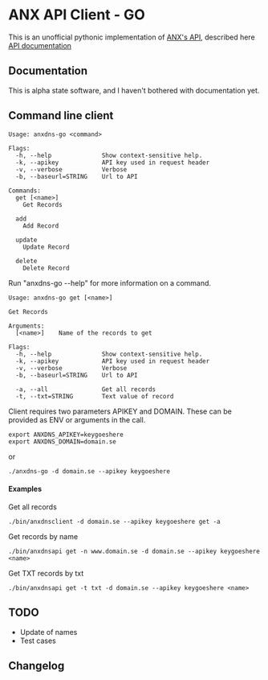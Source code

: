# ANX API Client - GO

This is an unofficial pythonic implementation of
[ANX's API](https://dyn.anx.se), described here [API documentation](http://dyn.anx.se/users/apidok.jsf)

Documentation
-------------
This is alpha state software, and I haven't bothered with documentation yet.

Command line client
-------------------
```
Usage: anxdns-go <command>

Flags:
  -h, --help              Show context-sensitive help.
  -k, --apikey            API key used in request header
  -v, --verbose           Verbose
  -b, --baseurl=STRING    Url to API

Commands:
  get [<name>]
    Get Records

  add
    Add Record

  update
    Update Record

  delete
    Delete Record
````
Run "anxdns-go <command> --help" for more information on a command.

````
Usage: anxdns-go get [<name>]

Get Records

Arguments:
  [<name>]    Name of the records to get

Flags:
  -h, --help              Show context-sensitive help.
  -k, --apikey            API key used in request header
  -v, --verbose           Verbose
  -b, --baseurl=STRING    Url to API

  -a, --all               Get all records
  -t, --txt=STRING        Text value of record
````

Client requires two parameters APIKEY and DOMAIN. These can be provided as ENV or arguments in the call.
````
export ANXDNS_APIKEY=keygoeshere
export ANXDNS_DOMAIN=domain.se
````
or
````
./anxdns-go -d domain.se --apikey keygoeshere
````

#### Examples
Get all records 
````
./bin/anxdnsclient -d domain.se --apikey keygoeshere get -a
````
Get records by name
````
./bin/anxdnsapi get -n www.domain.se -d domain.se --apikey keygoeshere <name>
````

Get TXT records by txt
````
./bin/anxdnsapi get -t txt -d domain.se --apikey keygoeshere <name>
````

TODO
-----
* Update of names
* Test cases

Changelog
---------
